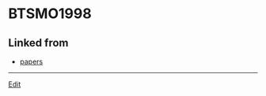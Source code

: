 # BTSMO1998

## Linked from

* [papers](papers.md)


----
[Edit](https://github.com/vitroid/vitroid.github.io/edit/master/MD/BTSMO1998.md)

